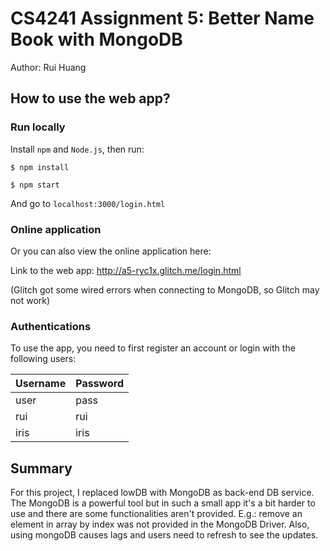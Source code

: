 CS4241 Assignment 5: Better Name Book with MongoDB
===

Author: Rui Huang

## How to use the web app?

### Run locally

Install `npm` and `Node.js`, then run:

`
$ npm install
`

`
$ npm start
`

And go to `localhost:3000/login.html`

### Online application

Or you can also view the online application here:

Link to the web app: http://a5-ryc1x.glitch.me/login.html

(Glitch got some wired errors when connecting to MongoDB, so Glitch may not work)

### Authentications

To use the app, you need to first register an account or login with the following users:

| Username | Password |
| -------- | -------- |
| user     | pass     |
| rui      | rui      |
| iris     | iris     |

## Summary

For this project, I replaced lowDB with MongoDB as back-end DB service. The MongoDB is a powerful tool but in such a small app it's a bit harder to use and there are some functionalities aren't provided. E.g.: remove an element in array by index was not provided in the MongoDB Driver. Also, using mongoDB causes lags and users need to refresh to see the updates.

